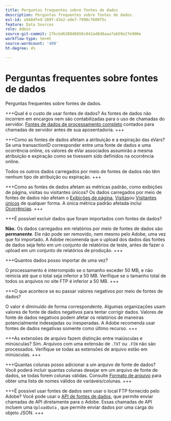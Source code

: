 ```yaml
---
title: Perguntas frequentes sobre fontes de dados
description: Perguntas frequentes sobre fontes de dados.
exl-id: a948dfe9-289f-43e2-a9e7-7990cf609f5c
feature: Data Sources
role: Admin
source-git-commit: 27bcbd638848650c842ad8d8aaa7ab59e27e900e
workflow-type: tm+mt
source-wordcount: '409'
ht-degree: 4%

---
```


# Perguntas frequentes sobre fontes de dados

Perguntas frequentes sobre fontes de dados.

+++Qual é o custo de usar fontes de dados?
As fontes de dados não incorrem em encargos nem são contabilizadas para o uso de chamadas do servidor. [Fontes de dados de processamento completo](full-processing-eol.md) contados para chamadas de servidor antes de sua aposentadoria.
+++

+++Como as fontes de dados afetam a atribuição e a expiração das eVars?
Se uma transactionID corresponder entre uma fonte de dados e uma ocorrência online, os valores de eVar associados assumirão a mesma atribuição e expiração como se tivessem sido definidos na ocorrência online.

Todos os outros dados carregados por meio de fontes de dados não têm nenhum tipo de atribuição ou expiração.
+++

+++Como as fontes de dados afetam as métricas padrão, como exibições de página, visitas ou visitantes únicos?
Os dados carregados por meio de fontes de dados não afetam o [Exibições de página](/help/components/metrics/page-views.md), [Visitas](/help/components/metrics/visits.md)ou [Visitantes únicos](/help/components/metrics/unique-visitors.md) de qualquer forma. A única métrica padrão afetada inclui [Ocorrências](/help/components/metrics/occurrences.md).
+++

+++É possível excluir dados que foram importados com fontes de dados?

**Não.** Os dados carregados em relatórios por meio de fontes de dados são **permanente**. Ele não pode ser removido, nem mesmo pelo Adobe, uma vez que foi importado. A Adobe recomenda que o upload dos dados das fontes de dados seja feito em um conjunto de relatórios de teste, antes de fazer o upload em um conjunto de relatórios de produção.
+++

+++Quantos dados posso importar de uma vez?

O processamento é interrompido se o tamanho exceder 50 MB, e não reinicia até que o total seja inferior a 50 MB. Verifique se o tamanho total de todos os arquivos no site FTP é inferior a 50 MB.
+++

+++O que acontece se eu passar valores negativos por meio de fontes de dados?

O valor é diminuído de forma correspondente. Algumas organizações usam valores de fonte de dados negativos para tentar corrigir dados. Valores de fonte de dados negativos podem afetar os relatórios de maneiras potencialmente indesejadas ou inesperadas. A Adobe recomenda usar fontes de dados negativas somente como último recurso.
+++

+++As extensões de arquivo fazem distinção entre maiúsculas e minúsculas?
Sim. Arquivos com uma extensão de `.TXT` ou `.FIN` não são processados. Verifique se todas as extensões de arquivo estão em minúsculas.
+++

+++Quantas colunas posso adicionar a um arquivo de fonte de dados?
Você poderá incluir quantas colunas desejar em um arquivo de fonte de dados, se todas forem colunas válidas. Consulte [Formato de arquivo](file-format.md) para obter uma lista de nomes válidos de variáveis/colunas.
+++

+++É possível usar fontes de dados sem usar o local FTP fornecido pelo Adobe?
Você pode usar o [API de fontes de dados](https://developer.adobe.com/analytics-apis/docs/1.4/guides/data-sources/), que permite enviar chamadas de API diretamente para o Adobe. Essas chamadas de API incluem uma `UploadData` , que permite enviar dados por uma carga do objeto JSON.
+++
